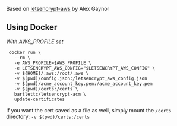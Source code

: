  Based on [letsencrypt-aws](https://github.com/alex/letsencrypt-aws) by Alex Gaynor


 ## Using Docker

*With AWS_PROFILE set*

```
 docker run \
   --rm \
   -e AWS_PROFILE=$AWS_PROFILE \
   -e LETSENCRYPT_AWS_CONFIG="$LETSENCRYPT_AWS_CONFIG" \
   -v ${HOME}/.aws:/root/.aws \
   -v $(pwd)/config.json:/letsencrypt_aws_config.json
   -v $(pwd)/acme_account_key.pem:/acme_account_key.pem
   -v $(pwd)/certs:/certs \
   bartlettc/letsencrypt-acm \
   update-certificates
```

If you want the cert saved as a file as well, simply mount the `/certs` directory: `-v $(pwd)/certs:/certs`
